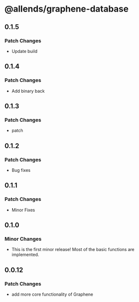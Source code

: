 # @allends/graphene-database

## 0.1.5

### Patch Changes

- Update build

## 0.1.4

### Patch Changes

- Add binary back

## 0.1.3

### Patch Changes

- patch

## 0.1.2

### Patch Changes

- Bug fixes

## 0.1.1

### Patch Changes

- Minor Fixes

## 0.1.0

### Minor Changes

- This is the first minor release! Most of the basic functions are implemented.

## 0.0.12

### Patch Changes

- add more core functionality of Graphene
